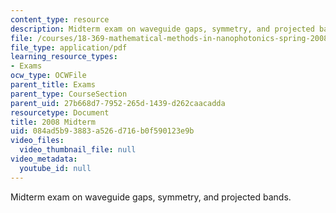 ```yaml
---
content_type: resource
description: Midterm exam on waveguide gaps, symmetry, and projected bands.
file: /courses/18-369-mathematical-methods-in-nanophotonics-spring-2008/084ad5b93883a526d716b0f590123e9b_midterm_08.pdf
file_type: application/pdf
learning_resource_types:
- Exams
ocw_type: OCWFile
parent_title: Exams
parent_type: CourseSection
parent_uid: 27b668d7-7952-265d-1439-d262caacadda
resourcetype: Document
title: 2008 Midterm
uid: 084ad5b9-3883-a526-d716-b0f590123e9b
video_files:
  video_thumbnail_file: null
video_metadata:
  youtube_id: null
---
```

Midterm exam on waveguide gaps, symmetry, and projected bands.

